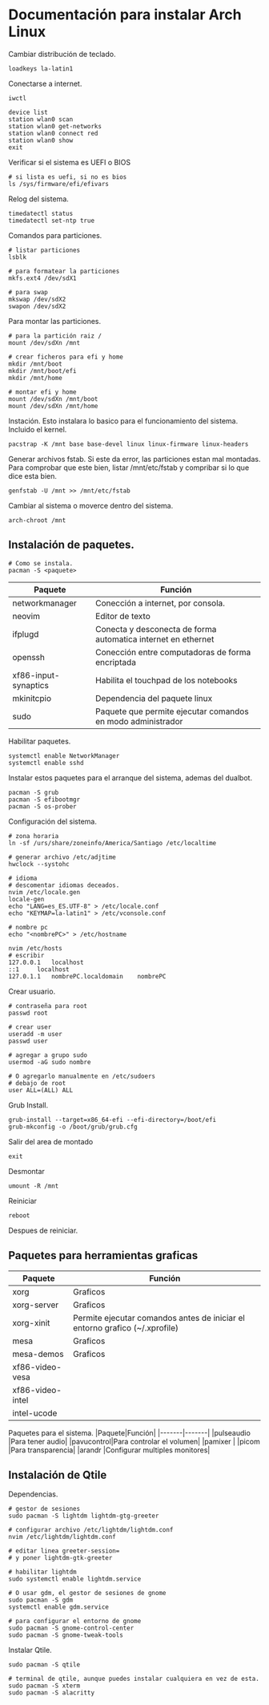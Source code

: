 # Documentación para instalar Arch Linux

Cambiar distribución de teclado.
~~~
loadkeys la-latin1
~~~
Conectarse a internet.
~~~
iwctl

device list
station wlan0 scan
station wlan0 get-networks
station wlan0 connect red
station wlan0 show
exit
~~~
Verificar si el sistema es UEFI o BIOS
~~~
# si lista es uefi, si no es bios
ls /sys/firmware/efi/efivars
~~~
Relog del sistema.
~~~
timedatectl status
timedatectl set-ntp true
~~~
Comandos para particiones.
~~~
# listar particiones
lsblk

# para formatear la particiones
mkfs.ext4 /dev/sdX1

# para swap
mkswap /dev/sdX2
swapon /dev/sdX2
~~~
Para montar las particiones.
~~~
# para la partición raiz /
mount /dev/sdXn /mnt

# crear ficheros para efi y home
mkdir /mnt/boot
mkdir /mnt/boot/efi
mkdir /mnt/home

# montar efi y home
mount /dev/sdXn /mnt/boot
mount /dev/sdXn /mnt/home
~~~
Instación. Esto instalara lo basico para el funcionamiento del sistema. Incluido el kernel.
~~~
pacstrap -K /mnt base base-devel linux linux-firmware linux-headers
~~~
Generar archivos fstab. Si este da error, las particiones estan mal montadas.
Para comprobar que este bien, listar /mnt/etc/fstab y compribar si lo que dice esta bien.
~~~
genfstab -U /mnt >> /mnt/etc/fstab
~~~
Cambiar al sistema o moverce dentro del sistema.
~~~
arch-chroot /mnt
~~~
## Instalación de paquetes.
~~~
# Como se instala.
pacman -S <paquete>
~~~
|Paquete|Función|
|-------|-------|
|networkmanager|Conección a internet, por consola.|
|neovim        |Editor de texto|
|ifplugd       |Conecta y desconecta de forma automatica internet en ethernet|
|openssh       |Conección entre computadoras de forma encriptada|
|xf86-input-synaptics|Habilita el touchpad de los notebooks|
|mkinitcpio    |Dependencia del paquete linux|
|sudo          |Paquete que permite ejecutar comandos en modo administrador|

Habilitar paquetes.
~~~
systemctl enable NetworkManager
systemctl enable sshd
~~~
Instalar estos paquetes para el arranque del sistema, ademas del dualbot.
~~~
pacman -S grub
pacman -S efibootmgr
pacman -S os-prober
~~~
Configuración del sistema.
~~~
# zona horaria
ln -sf /urs/share/zoneinfo/America/Santiago /etc/localtime

# generar archivo /etc/adjtime
hwclock --systohc

# idioma
# descomentar idiomas deceados.
nvim /etc/locale.gen
locale-gen
echo "LANG=es_ES.UTF-8" > /etc/locale.conf
echo "KEYMAP=la-latin1" > /etc/vconsole.conf

# nombre pc
echo "<nombrePC>" > /etc/hostname

nvim /etc/hosts
# escribir
127.0.0.1	localhost
::1		localhost
127.0.1.1	nombrePC.localdomain	nombrePC
~~~
Crear usuario.
~~~
# contraseña para root
passwd root

# crear user
useradd -m user
passwd user

# agregar a grupo sudo
usermod -aG sudo nombre

# O agregarlo manualmente en /etc/sudoers
# debajo de root
user ALL=(ALL) ALL
~~~
Grub Install.
~~~
grub-install --target=x86_64-efi --efi-directory=/boot/efi
grub-mkconfig -o /boot/grub/grub.cfg
~~~
Salir del area de montado
~~~
exit
~~~
Desmontar
~~~
umount -R /mnt
~~~
Reiniciar
~~~
reboot
~~~
Despues de reiniciar.
## Paquetes para herramientas graficas
|Paquete|Función|
|-------|-------|
|xorg            |Graficos|
|xorg-server     |Graficos|
|xorg-xinit       |Permite ejecutar comandos antes de iniciar el entorno grafico (~/.xprofile)|
|mesa            |Graficos|
|mesa-demos      |Graficos|
|xf86-video-vesa |
|xf86-video-intel|
|intel-ucode     |

Paquetes para el sistema.
|Paquete|Función|
|-------|-------|
|pulseaudio |Para tener audio|
|pavucontrol|Para controlar el volumen|
|pamixer    |
|picom      |Para transparencia|
|arandr     |Configurar multiples monitores|
## Instalación de Qtile
Dependencias.
~~~
# gestor de sesiones
sudo pacman -S lightdm lightdm-gtg-greeter

# configurar archivo /etc/lightdm/lightdm.conf
nvim /etc/lightdm/lightdm.conf

# editar linea greeter-session=
# y poner lightdm-gtk-greeter

# habilitar lightdm
sudo systemctl enable lightdm.service

# O usar gdm, el gestor de sesiones de gnome
sudo pacman -S gdm
systemctl enable gdm.service

# para configurar el entorno de gnome
sudo pacman -S gnome-control-center
sudo pacman -S gnome-tweak-tools
~~~
Instalar Qtile.
~~~
sudo pacman -S qtile

# terminal de qtile, aunque puedes instalar cualquiera en vez de esta.
sudo pacman -S xterm
sudo pacman -S alacritty
~~~

